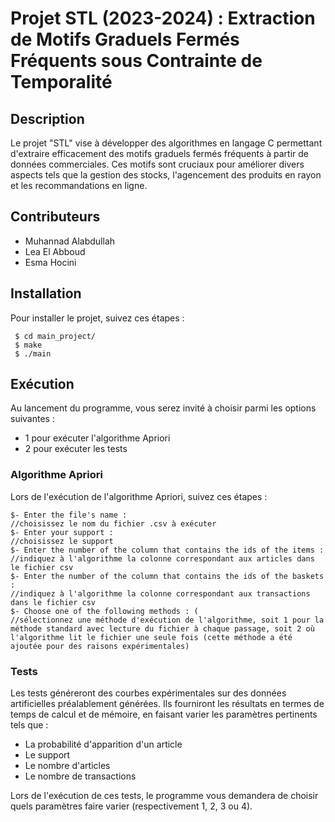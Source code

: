 
# Projet STL (2023-2024) : Extraction de Motifs Graduels Fermés Fréquents sous Contrainte de Temporalité 

## Description 
Le projet "STL" vise à développer des algorithmes en langage C permettant d'extraire efficacement des motifs graduels fermés fréquents à partir de données commerciales. Ces motifs sont cruciaux pour améliorer divers aspects tels que la gestion des stocks, l'agencement des produits en rayon et les recommandations en ligne.

## Contributeurs 
- Muhannad Alabdullah
- Lea El Abboud
- Esma Hocini

## Installation 
Pour installer le projet, suivez ces étapes :
```
 $ cd main_project/
 $ make
 $ ./main
```

## Exécution
Au lancement du programme, vous serez invité à choisir parmi les options suivantes :

- 1 pour exécuter l'algorithme Apriori
- 2 pour exécuter les tests

### Algorithme Apriori 
Lors de l'exécution de l'algorithme Apriori, suivez ces étapes :
```
$- Enter the file's name :
//choisissez le nom du fichier .csv à exécuter
$- Enter your support :
//choisissez le support
$- Enter the number of the column that contains the ids of the items :
//indiquez à l'algorithme la colonne correspondant aux articles dans le fichier csv
$- Enter the number of the column that contains the ids of the baskets :
//indiquez à l'algorithme la colonne correspondant aux transactions dans le fichier csv
$- Choose one of the following methods : (
//sélectionnez une méthode d'exécution de l'algorithme, soit 1 pour la méthode standard avec lecture du fichier à chaque passage, soit 2 où l'algorithme lit le fichier une seule fois (cette méthode a été ajoutée pour des raisons expérimentales)
```
### Tests
Les tests généreront des courbes expérimentales sur des données artificielles préalablement générées. Ils fourniront les résultats en termes de temps de calcul et de mémoire, en faisant varier les paramètres pertinents tels que :

- La probabilité d'apparition d'un article
- Le support
- Le nombre d'articles
- Le nombre de transactions

Lors de l'exécution de ces tests, le programme vous demandera de choisir quels paramètres faire varier (respectivement 1, 2, 3 ou 4).

